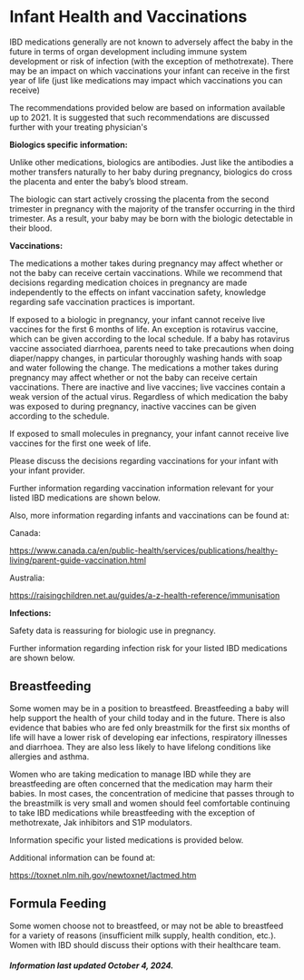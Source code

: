 <h1>Infant Health and Vaccinations</h1>

IBD medications generally are not known to adversely affect the baby in the future in terms of organ development including immune system development or risk of infection (with the exception of methotrexate). There may be an impact on which vaccinations your infant can receive in the first year of life (just like medications may impact which vaccinations you can receive)

The recommendations provided below are based on information available up to 2021. It is suggested that such recommendations are discussed further with your treating physician's

**Biologics specific information:**

Unlike other medications, biologics are antibodies. Just like the antibodies a mother transfers naturally to her baby during pregnancy, biologics do cross the placenta and enter the baby’s blood stream.

The biologic can start actively crossing the placenta from the second trimester in pregnancy with the majority of the transfer occurring in the third trimester. As a result, your baby may be born with the biologic detectable in their blood.

**Vaccinations:**

The medications a mother takes during pregnancy may affect whether or not the baby can receive certain vaccinations. While we recommend that decisions regarding medication choices in pregnancy are made independently to the effects on infant vaccination safety, knowledge regarding safe vaccination practices is important. 

If exposed to a biologic in pregnancy, your infant cannot receive live vaccines for the first 6 months of life. An exception is rotavirus vaccine, which can be given according to the local schedule. If a baby has rotavirus vaccine associated diarrhoea, parents need to take precautions when doing diaper/nappy changes, in particular thoroughly washing hands with soap and water following the change. The medications a mother takes during pregnancy may affect whether or not the baby can receive certain vaccinations. There are inactive and live vaccines; live vaccines contain a weak version of the actual virus. Regardless of which medication the baby was exposed to during pregnancy, inactive vaccines can be given according to the schedule.

If exposed to small molecules in pregnancy, your infant cannot receive live vaccines for the first one week of life.

Please discuss the decisions regarding vaccinations for your infant with your infant provider. 

Further information regarding vaccination information relevant for your listed IBD medications are shown below. 

Also, more information regarding infants and vaccinations can be found at:  

Canada: 

https://www.canada.ca/en/public-health/services/publications/healthy-living/parent-guide-vaccination.html 


Australia: 

https://raisingchildren.net.au/guides/a-z-health-reference/immunisation 

 

**Infections:**

Safety data is reassuring for biologic use in pregnancy. 


Further information regarding infection risk for your listed IBD medications are shown below.

## **Breastfeeding**
Some women may be in a position to breastfeed. Breastfeeding a baby will help support the health of your child today and in the future. There is also evidence that babies who are fed only breastmilk for the first six months of life will have a lower risk of developing ear infections, respiratory illnesses and diarrhoea. They are also less likely to have lifelong conditions like allergies and asthma. 

Women who are taking medication to manage IBD while they are breastfeeding are often concerned that the medication may harm their babies. In most cases, the concentration of medicine that passes through to the breastmilk is very small and women should feel comfortable continuing to take IBD medications while breastfeeding with the exception of methotrexate, Jak inhibitors and S1P modulators. 

Information specific your listed medications is provided below.

Additional information can be found at: 

https://toxnet.nlm.nih.gov/newtoxnet/lactmed.htm 

## **Formula Feeding**

Some women choose not to breastfeed, or may not be able to breastfeed for a variety of reasons (insufficient milk supply, health condition, etc.). Women with IBD should discuss their options with their healthcare team. 

<h5>Information last updated October 4, 2024.</h5>

